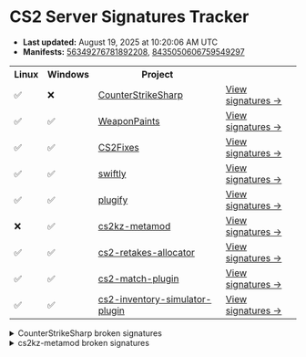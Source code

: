 # CS2 Server Signatures Tracker

* **Last updated:** August 19, 2025 at 10:20:06 AM UTC
* **Manifests:** [56349276781892208](https://steamdb.info/depot/2347771/history/?changeid=M:56349276781892208), [8435050606759549297](https://steamdb.info/depot/2347773/history/?changeid=M:8435050606759549297)

<table>
<tr><th>Linux</th><th>Windows</th><th>Project</th><th></th></tr><tr><td>✅</td><td>❌</td><td><a href="https://github.com/sebaselizeche/CounterStrikeSharp">CounterStrikeSharp</a></td><td><a href="https://github.com/sebaselizeche/cs2-signatures/blob/main/.github/docs/CounterStrikeSharp.md">View signatures →</a></td></tr><tr><td>✅</td><td>✅</td><td><a href="https://github.com/Nereziel/cs2-WeaponPaints">WeaponPaints</a></td><td><a href="https://github.com/sebaselizeche/cs2-signatures/blob/main/.github/docs/WeaponPaints.md">View signatures →</a></td></tr><tr><td>✅</td><td>✅</td><td><a href="https://github.com/Source2ZE/CS2Fixes">CS2Fixes</a></td><td><a href="https://github.com/sebaselizeche/cs2-signatures/blob/main/.github/docs/CS2Fixes.md">View signatures →</a></td></tr><tr><td>✅</td><td>✅</td><td><a href="https://github.com/swiftly-solution/swiftly">swiftly</a></td><td><a href="https://github.com/sebaselizeche/cs2-signatures/blob/main/.github/docs/swiftly.md">View signatures →</a></td></tr><tr><td>✅</td><td>✅</td><td><a href="https://github.com/untrustedmodders/plugify-source-2">plugify</a></td><td><a href="https://github.com/sebaselizeche/cs2-signatures/blob/main/.github/docs/plugify.md">View signatures →</a></td></tr><tr><td>❌</td><td>✅</td><td><a href="https://github.com/KZGlobalTeam/cs2kz-metamod">cs2kz-metamod</a></td><td><a href="https://github.com/sebaselizeche/cs2-signatures/blob/main/.github/docs/cs2kz-metamod.md">View signatures →</a></td></tr><tr><td>✅</td><td>✅</td><td><a href="https://github.com/yonilerner/cs2-retakes-allocator">cs2-retakes-allocator</a></td><td><a href="https://github.com/sebaselizeche/cs2-signatures/blob/main/.github/docs/cs2-retakes-allocator.md">View signatures →</a></td></tr><tr><td>✅</td><td>✅</td><td><a href="https://github.com/ianlucas/cs2-match-plugin">cs2-match-plugin</a></td><td><a href="https://github.com/sebaselizeche/cs2-signatures/blob/main/.github/docs/cs2-match-plugin.md">View signatures →</a></td></tr><tr><td>✅</td><td>✅</td><td><a href="https://github.com/ianlucas/cs2-inventory-simulator-plugin">cs2-inventory-simulator-plugin</a></td><td><a href="https://github.com/sebaselizeche/cs2-signatures/blob/main/.github/docs/cs2-inventory-simulator-plugin.md">View signatures →</a></td></tr></table>

<details>
  <summary>CounterStrikeSharp broken signatures</summary>

* <sub>✅Linux ❌Windows</sub> CBasePlayerController_SetPawn
* <sub>✅Linux ❌Windows</sub> CBaseEntity_TakeDamageOld

</details>

<details>
  <summary>cs2kz-metamod broken signatures</summary>

* <sub>❌Linux ✅Windows</sub> TraceShape
* <sub>❌Linux ✅Windows</sub> CPhysicsGameSystemFrameBoundary

</details>